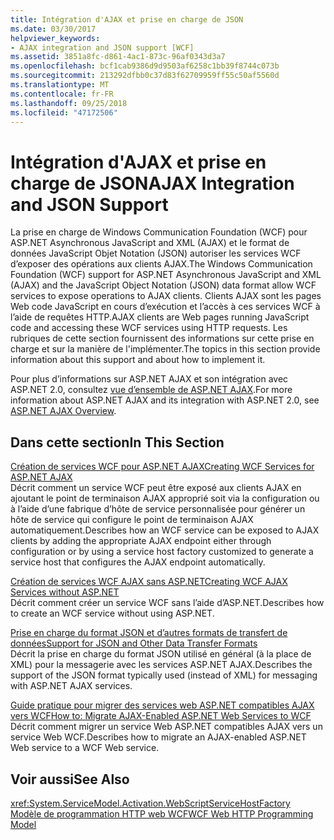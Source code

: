 ```yaml
---
title: Intégration d'AJAX et prise en charge de JSON
ms.date: 03/30/2017
helpviewer_keywords:
- AJAX integration and JSON support [WCF]
ms.assetid: 3851a8fc-d861-4ac1-873c-96af0343d3a7
ms.openlocfilehash: bcf1cab9386d9d9503af6258c1bb39f8744c073b
ms.sourcegitcommit: 213292dfbb0c37d83f62709959ff55c50af5560d
ms.translationtype: MT
ms.contentlocale: fr-FR
ms.lasthandoff: 09/25/2018
ms.locfileid: "47172506"
---
```

# <a name="ajax-integration-and-json-support"></a><span data-ttu-id="fa815-102">Intégration d'AJAX et prise en charge de JSON</span><span class="sxs-lookup"><span data-stu-id="fa815-102">AJAX Integration and JSON Support</span></span>
<span data-ttu-id="fa815-103">La prise en charge de Windows Communication Foundation (WCF) pour ASP.NET Asynchronous JavaScript and XML (AJAX) et le format de données JavaScript Objet Notation (JSON) autoriser les services WCF d’exposer des opérations aux clients AJAX.</span><span class="sxs-lookup"><span data-stu-id="fa815-103">The Windows Communication Foundation (WCF) support for ASP.NET Asynchronous JavaScript and XML (AJAX) and the JavaScript Object Notation (JSON) data format allow WCF services to expose operations to AJAX clients.</span></span> <span data-ttu-id="fa815-104">Clients AJAX sont les pages Web code JavaScript en cours d’exécution et l’accès à ces services WCF à l’aide de requêtes HTTP.</span><span class="sxs-lookup"><span data-stu-id="fa815-104">AJAX clients are Web pages running JavaScript code and accessing these WCF services using HTTP requests.</span></span> <span data-ttu-id="fa815-105">Les rubriques de cette section fournissent des informations sur cette prise en charge et sur la manière de l'implémenter.</span><span class="sxs-lookup"><span data-stu-id="fa815-105">The topics in this section provide information about this support and about how to implement it.</span></span>  
  
 <span data-ttu-id="fa815-106">Pour plus d’informations sur ASP.NET AJAX et son intégration avec ASP.NET 2.0, consultez [vue d’ensemble de ASP.NET AJAX](https://go.microsoft.com/fwlink/?LinkId=96725).</span><span class="sxs-lookup"><span data-stu-id="fa815-106">For more information about ASP.NET AJAX and its integration with ASP.NET 2.0, see [ASP.NET AJAX Overview](https://go.microsoft.com/fwlink/?LinkId=96725).</span></span>  
  
## <a name="in-this-section"></a><span data-ttu-id="fa815-107">Dans cette section</span><span class="sxs-lookup"><span data-stu-id="fa815-107">In This Section</span></span>  
 [<span data-ttu-id="fa815-108">Création de services WCF pour ASP.NET AJAX</span><span class="sxs-lookup"><span data-stu-id="fa815-108">Creating WCF Services for ASP.NET AJAX</span></span>](../../../../docs/framework/wcf/feature-details/creating-wcf-services-for-aspnet-ajax.md)  
 <span data-ttu-id="fa815-109">Décrit comment un service WCF peut être exposé aux clients AJAX en ajoutant le point de terminaison AJAX approprié soit via la configuration ou à l’aide d’une fabrique d’hôte de service personnalisée pour générer un hôte de service qui configure le point de terminaison AJAX automatiquement.</span><span class="sxs-lookup"><span data-stu-id="fa815-109">Describes how an WCF service can be exposed to AJAX clients by adding the appropriate AJAX endpoint either through configuration or by using a service host factory customized to generate a service host that configures the AJAX endpoint automatically.</span></span>  
  
 [<span data-ttu-id="fa815-110">Création de services WCF AJAX sans ASP.NET</span><span class="sxs-lookup"><span data-stu-id="fa815-110">Creating WCF AJAX Services without ASP.NET</span></span>](../../../../docs/framework/wcf/feature-details/creating-wcf-ajax-services-without-aspnet.md)  
 <span data-ttu-id="fa815-111">Décrit comment créer un service WCF sans l’aide d’ASP.NET.</span><span class="sxs-lookup"><span data-stu-id="fa815-111">Describes how to create an WCF service without using ASP.NET.</span></span>  
  
 [<span data-ttu-id="fa815-112">Prise en charge du format JSON et d’autres formats de transfert de données</span><span class="sxs-lookup"><span data-stu-id="fa815-112">Support for JSON and Other Data Transfer Formats</span></span>](../../../../docs/framework/wcf/feature-details/support-for-json-and-other-data-transfer-formats.md)  
 <span data-ttu-id="fa815-113">Décrit la prise en charge du format JSON utilisé en général (à la place de XML) pour la messagerie avec les services ASP.NET AJAX.</span><span class="sxs-lookup"><span data-stu-id="fa815-113">Describes the support of the JSON format typically used (instead of XML) for messaging with ASP.NET AJAX services.</span></span>  
  
 [<span data-ttu-id="fa815-114">Guide pratique pour migrer des services web ASP.NET compatibles AJAX vers WCF</span><span class="sxs-lookup"><span data-stu-id="fa815-114">How to: Migrate AJAX-Enabled ASP.NET Web Services to WCF</span></span>](../../../../docs/framework/wcf/feature-details/how-to-migrate-ajax-enabled-aspnet-web-services-to-wcf.md)  
 <span data-ttu-id="fa815-115">Décrit comment migrer un service Web ASP.NET compatibles AJAX vers un service Web WCF.</span><span class="sxs-lookup"><span data-stu-id="fa815-115">Describes how to migrate an AJAX-enabled ASP.NET Web service to a WCF Web service.</span></span>  
  
## <a name="see-also"></a><span data-ttu-id="fa815-116">Voir aussi</span><span class="sxs-lookup"><span data-stu-id="fa815-116">See Also</span></span>  
 <xref:System.ServiceModel.Activation.WebScriptServiceHostFactory>  
 [<span data-ttu-id="fa815-117">Modèle de programmation HTTP web WCF</span><span class="sxs-lookup"><span data-stu-id="fa815-117">WCF Web HTTP Programming Model</span></span>](../../../../docs/framework/wcf/feature-details/wcf-web-http-programming-model.md)
